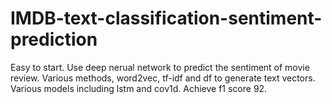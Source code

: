 # IMDB-text-classification-sentiment-prediction
Easy to start. 
Use deep nerual network to predict the sentiment of movie review. 
Various methods, word2vec, tf-idf and df to generate text vectors. 
Various models including lstm and cov1d. Achieve f1 score 92.
